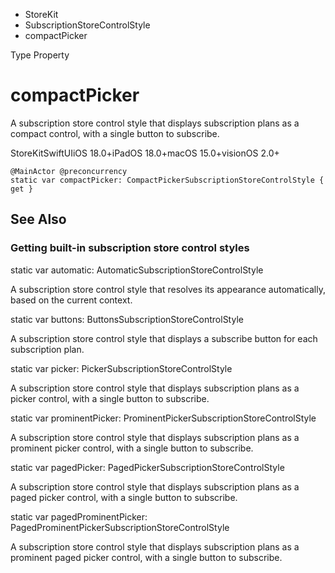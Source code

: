 

- StoreKit
- SubscriptionStoreControlStyle
-  compactPicker 

Type Property

# compactPicker

A subscription store control style that displays subscription plans as a compact control, with a single button to subscribe.

StoreKitSwiftUIiOS 18.0+iPadOS 18.0+macOS 15.0+visionOS 2.0+

``` source
@MainActor @preconcurrency
static var compactPicker: CompactPickerSubscriptionStoreControlStyle { get }
```

## See Also

### Getting built-in subscription store control styles

static var automatic: AutomaticSubscriptionStoreControlStyle

A subscription store control style that resolves its appearance automatically, based on the current context.

static var buttons: ButtonsSubscriptionStoreControlStyle

A subscription store control style that displays a subscribe button for each subscription plan.

static var picker: PickerSubscriptionStoreControlStyle

A subscription store control style that displays subscription plans as a picker control, with a single button to subscribe.

static var prominentPicker: ProminentPickerSubscriptionStoreControlStyle

A subscription store control style that displays subscription plans as a prominent picker control, with a single button to subscribe.

static var pagedPicker: PagedPickerSubscriptionStoreControlStyle

A subscription store control style that displays subscription plans as a paged picker control, with a single button to subscribe.

static var pagedProminentPicker: PagedProminentPickerSubscriptionStoreControlStyle

A subscription store control style that displays subscription plans as a prominent paged picker control, with a single button to subscribe.

